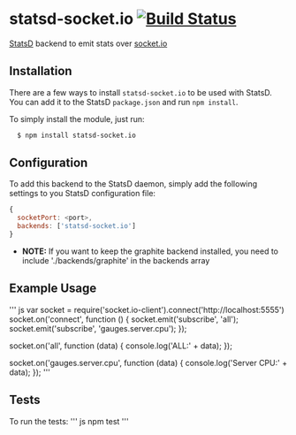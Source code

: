 # statsd-socket.io [![Build Status](https://secure.travis-ci.org/Chatham/statsd-socket.io.png?branch=master)](http://travis-ci.org/Chatham/statsd-socket.io)

[StatsD](https://github.com/etsy/statsd) backend to emit stats over [socket.io](http://socket.io/)

## Installation
There are a few ways to install `statsd-socket.io` to be used with StatsD. You can add it to the StatsD `package.json` and run `npm install`.

To simply install the module, just run:

```bash
  $ npm install statsd-socket.io
```

## Configuration
To add this backend to the StatsD daemon, simply add the following settings to you StatsD configuration file:

``` js
{
  socketPort: <port>,
  backends: ['statsd-socket.io']
}
```
* __NOTE:__ If you want to keep the graphite backend installed, you need to include './backends/graphite' in the backends array

## Example Usage
''' js
var socket = require('socket.io-client').connect('http://localhost:5555')
socket.on('connect', function () {
  socket.emit('subscribe', 'all');
  socket.emit('subscribe', 'gauges.server.cpu');
});

socket.on('all', function (data) {
  console.log('ALL:' + data);
});

socket.on('gauges.server.cpu', function (data) {
  console.log('Server CPU:' + data);
});
'''

## Tests
To run the tests:
''' js
npm test
'''
